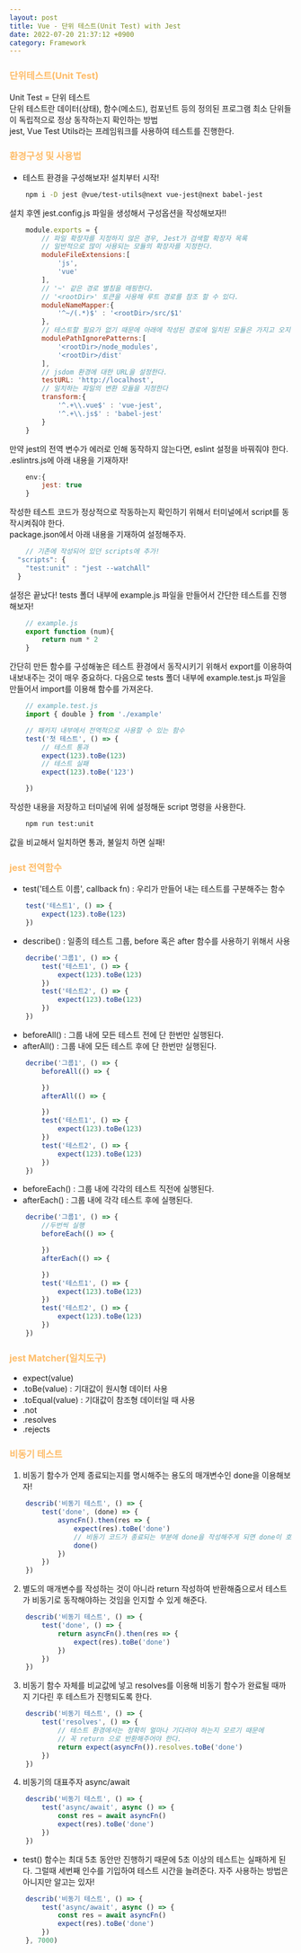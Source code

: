 ```yaml
---
layout: post
title: Vue - 단위 테스트(Unit Test) with Jest
date: 2022-07-20 21:37:12 +0900
category: Framework
---
```


### <span style="color:#febc68;font-weight:bold">단위테스트(Unit Test)</span> 
Unit Test = 단위 테스트  
단위 테스트란 데이터(상태), 함수(메소드), 컴포넌트 등의 정의된 프로그램 최소 단위들이 독립적으로 정상 동작하는지 확인하는 방법  
jest, Vue Test Utils라는 프레임워크를 사용하여 테스트를 진행한다.  

### <span style="color:#febc68;font-weight:bold"> 환경구성 및 사용법</span> 
- 테스트 환경을 구성해보자! 설치부터 시작! 
```bash
    npm i -D jest @vue/test-utils@next vue-jest@next babel-jest
```  
설치 후엔 jest.config.js 파일을 생성해서 구성옵션을 작성해보자!!  
```javascript
    module.exports = {
        // 파일 확장자를 지정하지 않은 경우, Jest가 검색할 확장자 목록
        // 일반적으로 많이 사용되는 모듈의 확장자를 지정한다.
        moduleFileExtensions:[
            'js',
            'vue'
        ],
        // '~' 같은 경로 별칭을 매핑한다.
        // '<rootDir>' 토큰을 사용해 루트 경로를 참조 할 수 있다.
        moduleNameMapper:{
            '^~/(.*)$' : '<rootDir>/src/$1'
        },
        // 테스트할 필요가 없기 때문에 아래에 작성된 경로에 일치된 모듈은 가지고 오지 않는다.
        modulePathIgnorePatterns:[
            '<rootDir>/node_modules',
            '<rootDir>/dist'
        ],
        // jsdom 환경에 대한 URL을 설정한다.
        testURL: 'http://localhost',
        // 일치하는 파일의 변환 모듈을 지정한다
        transform:{
            '^.+\\.vue$' : 'vue-jest',
            '^.+\\.js$' : 'babel-jest'
        }
    }
```   
만약 jest의 전역 변수가 에러로 인해 동작하지 않는다면, eslint 설정을 바꿔줘야 한다.  
.eslintrs.js에 아래 내용을 기재하자!
```javascript
    env:{
        jest: true
    }
```  
작성한 테스트 코드가 정상적으로 작동하는지 확인하기 위해서 터미널에서 script를 동작시켜줘야 한다.  
package.json에서 아래 내용을 기재하여 설정해주자.
```javascript
    // 기존에 작성되어 있던 scripts에 추가!
  "scripts": {
    "test:unit" : "jest --watchAll"
  }
```    

설정은 끝났다! 
tests 폴더 내부에 example.js 파일을 만들어서 간단한 테스트를 진행해보자!
```javascript
    // example.js
    export function (num){
        return num * 2
    }
```    
간단히 만든 함수를 구성해놓은 테스트 환경에서 동작시키기 위해서 export를 이용하여 내보내주는 것이 매우 중요하다.
다음으로 tests 폴더 내부에 example.test.js 파일을 만들어서 import를 이용해 함수를 가져온다.
```javascript
    // example.test.js
    import { double } from './example'

    // 패키지 내부에서 전역적으로 사용할 수 있는 함수
    test('첫 테스트', () => {
        // 테스트 통과
        expect(123).toBe(123)
        // 테스트 실패
        expect(123).toBe('123')

    })
```    
작성한 내용을 저장하고 터미널에 위에 설정해둔 script 명령을 사용한다.
```bash
    npm run test:unit
```

값을 비교해서 일치하면 통과, 불일치 하면 실패!

### <span style="color:#febc68;font-weight:bold"> jest 전역함수</span> 
- test('테스트 이름', callback fn) : 우리가 만들어 내는 테스트를 구분해주는 함수
```javascript
    test('테스트1', () => {
        expect(123).toBe(123)
    })
```

- describe() : 일종의 테스트 그룹, before 혹은 after 함수를 사용하기 위해서 사용
```javascript
    decribe('그룹1', () => {
        test('테스트1', () => {
            expect(123).toBe(123)
        })
        test('테스트2', () => {
            expect(123).toBe(123)
        })    
    })
```
- beforeAll() : 그룹 내에 모든 테스트 전에 단 한번만 실행된다.
- afterAll() : 그룹 내에 모든 테스트 후에 단 한번만 실행된다.
```javascript
    decribe('그룹1', () => {
        beforeAll(() => {

        })
        afterAll(() => {

        })        
        test('테스트1', () => {
            expect(123).toBe(123)
        })
        test('테스트2', () => {
            expect(123).toBe(123)
        })    
    })
```

- beforeEach() : 그룹 내에 각각의 테스트 직전에  실행된다.
- afterEach() : 그룹 내에 각각 테스트 후에  실행된다.
```javascript
    decribe('그룹1', () => {
        //두번씩 실행
        beforeEach(() => {

        })
        afterEach(() => {

        })        
        test('테스트1', () => {
            expect(123).toBe(123)
        })
        test('테스트2', () => {
            expect(123).toBe(123)
        })    
    })
```

### <span style="color:#febc68;font-weight:bold"> jest Matcher(일치도구)</span> 
- expect(value)
- .toBe(value) : 기대값이 원시형 데이터 사용
- .toEqual(value) : 기대값이 참조형 데이터일 때 사용
- .not 
- .resolves
- .rejects

### <span style="color:#febc68;font-weight:bold"> 비동기 테스트</span> 
1. 비동기 함수가 언제 종료되는지를 명시해주는 용도의 매개변수인 done을 이용해보자!  
```javascript
    describ('비동기 테스트', () => {
        test('done', (done) => {
            asyncFn().then(res => {
                expect(res).toBe('done')
                // 비동기 코드가 종료되는 부분에 done을 작성해주게 되면 done이 호출 되기 전까지 기다렸다가 테스트가 진행된다.
                done()
            })
        })
    })
```
2. 별도의 매개변수를 작성하는 것이 아니라 return 작성하여 반환해줌으로서 테스트가 비동기로 동작해야하는 것임을 인지할 수 있게 해준다.
```javascript
    describ('비동기 테스트', () => {
        test('done', () => {
            return asyncFn().then(res => {
                expect(res).toBe('done')
            })
        })
    })
```

3. 비동기 함수 자체를 비교값에 넣고 resolves를 이용해 비동기 함수가 완료될 때까지 기다린 후 테스트가 진행되도록 한다.
```javascript
    describ('비동기 테스트', () => {
        test('resolves', () => {
            // 테스트 환경에서는 정확히 얼마나 기다려야 하는지 모르기 때문에
            // 꼭 return 으로 반환해주어야 한다.
            return expect(asyncFn()).resolves.toBe('done')
        })
    })
```

4. 비동기의 대표주자 async/await
```javascript
    describ('비동기 테스트', () => {
        test('async/await', async () => {
            const res = await asyncFn()
            expect(res).toBe('done')
        })
    })
```

* test() 함수는 최대 5초 동안만 진행하기 때문에 5초 이상의 테스트는 실패하게 된다. 그럴때 세번째 인수를 기입하여 테스트 시간을 늘려준다. 자주 사용하는 방법은 아니지만 알고는 있자!
```javascript
    describ('비동기 테스트', () => {
        test('async/await', async () => {
            const res = await asyncFn()
            expect(res).toBe('done')
        })
    }, 7000)
```
